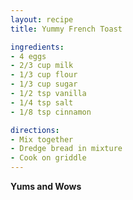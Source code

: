 ```yaml
---
layout: recipe
title: Yummy French Toast

ingredients:
- 4 eggs
- 2/3 cup milk
- 1/3 cup flour
- 1/3 cup sugar
- 1/2 tsp vanilla
- 1/4 tsp salt
- 1/8 tsp cinnamon

directions:
- Mix together
- Dredge bread in mixture
- Cook on griddle
---
```

**Yums and Wows**